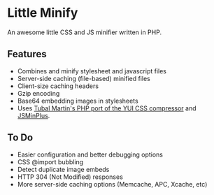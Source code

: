 # Little Minify #

An awesome little CSS and JS minifier written in PHP.

## Features ##

- Combines and minify stylesheet and javascript files
- Server-side caching (file-based) minified files
- Client-size caching headers
- Gzip encoding
- Base64 embedding images in stylesheets
- Uses [Tubal Martin's PHP port of the YUI CSS compressor](https://github.com/tubalmartin/YUI-CSS-compressor-PHP-port) and [JSMinPlus](http://crisp.tweakblogs.net/blog/cat/716).

## To Do ##

- Easier configuration and better debugging options
- CSS @import bubbling
- Detect duplicate image embeds
- HTTP 304 (Not Modified) responses
- More server-side caching options (Memcache, APC, Xcache, etc)